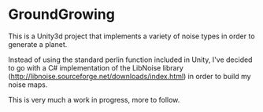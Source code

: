 # GroundGrowing
This is a Unity3d project that implements a variety of noise types in order to
generate a planet.

Instead of using the standard perlin function included in Unity, I've decided
to go with a C# implementation of the LibNoise library (http://libnoise.sourceforge.net/downloads/index.html)
in order to build my noise maps.

This is very much a work in progress, more to follow.
